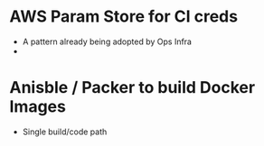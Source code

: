 
# AWS Param Store for CI creds
* A pattern already being adopted by Ops Infra
* 
# Anisble / Packer to build Docker Images
* Single build/code path

<!--stackedit_data:
eyJoaXN0b3J5IjpbLTE4NTAxMDY0ODgsLTE2NTI2NTEzMDgsLT
IxMzA0MDc5MTJdfQ==
-->